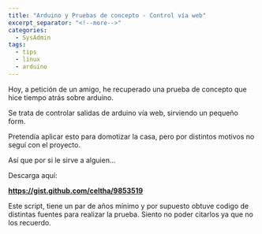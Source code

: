 ```yaml
---
title: "Arduino y Pruebas de concepto - Control vía web"
excerpt_separator: "<!--more-->"
categories:
  - SysAdmin
tags:
  - tips
  - linux
  - arduino
---
```

Hoy, a petición de un amigo, he recuperado una prueba de concepto que hice tiempo atrás sobre arduino.

Se trata de controlar salidas de arduino vía web, sirviendo un pequeño form.
<!--more-->

Pretendía aplicar esto para domotizar la casa, pero por distintos motivos no seguí con el proyecto.

Así que por si le sirve a alguien...

Descarga aquí:

**https://gist.github.com/celtha/9853519**

Este script, tiene un par de años mínimo y por supuesto obtuve codigo de distintas fuentes para realizar la prueba. Siento no poder citarlos ya que no los recuerdo.